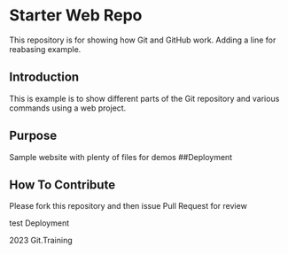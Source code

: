 # Starter Web Repo

This repository is for showing how Git and GitHub work.
Adding a line for reabasing example.


## Introduction

This is example is to show different parts of the Git repository and various commands using a
web project.

## Purpose

Sample website with plenty of files for demos
##Deployment

## How To Contribute

Please fork this repository and then issue Pull Request for review

test Deployment

2023 Git.Training